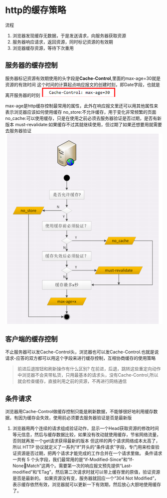 # http的缓存策略
流程
1. 浏览器发现缓存无数据，于是发送请求，向服务器获取资源
2. 服务器响应请求，返回资源，同时标记资源的有效期
3. 浏览器缓存资源，等待下次重用

## 服务器的缓存控制
服务器标记资源有效期使用的头字段是**Cache-Control**,里面的max-age=30就是资源的有效时间
这个时间的计算起点响应报文的创建时刻，即Date字段，也就是离开服务器的时刻
![](./images/QQ截图20210731180408.png)

max-age是http缓存控制最常用的属性，此外在响应报文里还可以用其他属性来表示浏览器应该如何使用缓存
no_store:不允许缓存，用于变化非常频繁的页面
no_cache:可以使用缓存，只是在使用之前必须去服务器验证是否过期，是否有新版本
must-revalidate:如果缓存不过其就继续使用，但过期了如果还想要用就需要去服务器验证
![](./images/QQ截图20210731180739.png)

## 客户端的缓存控制
不止服务器可以发Cache-Control头，浏览器也可以发Cache-Control.也就是说请求-应答的双方都可以用这个字段来进行缓存控制，互相协商缓存的使用策略
>前进后退按钮和刷新操作有什么区别?
在前进，后退，跳转这些重定向动作中浏览器不会夹带私货，只用最基本的请求头，没有Cache-Control,所以就会检查缓存，直接利用之前的资源，不再进行网络通信

## 条件请求
浏览器用Cache-Control做缓存控制只能是刷新数据，不能够很好地利用缓存数据，有因为缓存会失效，使用前必须要去服务器验证是否是最新版
1. 浏览器用两个连续的请求组成验证动作，显示一个Head获取资源的修改时间等元信息，然后与缓存数据比较，如果没有改动就使用缓存，节省网络流量，否则就再发一个get请求获得最新的版本
但这样的两个请求网络成本太高了，所以 HTTP 协议就定义了一系列“If”开头的“条件请求”字段，专门用来检查验证资源是否过期，把两个请求才能完成的工作合并在一个请求里做。
条件请求一共有 5 个头字段，我们最常用的是“if-Modified-Since”和“If-NoneMatch”这两个。需要第一次的响应报文预先提供“Last-modified”和“ETag”，然后第二次请求时就可以带上缓存里的原值，验证资源是否是最新的。
如果资源没有变，服务器就回应一个“304 Not Modified”，表示缓存依然有效，浏览器就可以更新一下有效期，然后放心大胆地使用缓存了。